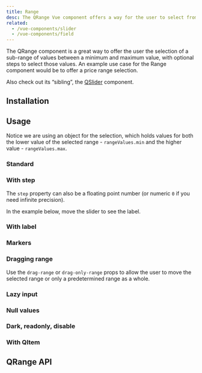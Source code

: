 ```yaml
---
title: Range
desc: The QRange Vue component offers a way for the user to select from a sub-range of values between a maximum and maximum value, with optional steps.
related:
  - /vue-components/slider
  - /vue-components/field
---
```

The QRange component is a great way to offer the user the selection of a sub-range of values between a minimum and maximum value, with optional steps to select those values. An example use case for the Range component would be to offer a price range selection.

Also check out its “sibling”, the [QSlider](/vue-components/slider) component.

## Installation
<doc-installation components="QRange" />

## Usage

Notice we are using an object for the selection, which holds values for both the lower value of the selected range - `rangeValues.min` and the higher value - `rangeValues.max`.

### Standard

<doc-example title="Standard" file="QRange/Standard" />

### With step

<doc-example title="With Step" file="QRange/Step" />

The `step` property can also be a floating point number (or numeric `0` if you need infinite precision).

<doc-example title="Floating point" file="QRange/FloatingPoint" />

In the example below, move the slider to see the label.

<doc-example title="Snaps to steps" file="QRange/Snap" />

### With label

<doc-example title="With label" file="QRange/Label" />

<doc-example title="Always display label" file="QRange/LabelAlways" />

<doc-example title="Custom label values" file="QRange/LabelValue" />

### Markers

<doc-example title="Markers" file="QRange/Markers" />

### Dragging range

Use the `drag-range` or `drag-only-range` props to allow the user to move the selected range or only a predetermined range as a whole.

<doc-example title="Drag range" file="QRange/Drag" />

<doc-example title="Drag range + snap to step" file="QRange/DragSnap" />

<doc-example title="Drag only range (fixed interval)" file="QRange/DragOnly" />

### Lazy input

<doc-example title="Lazy input" file="QRange/Lazy" />

### Null values

<doc-example title="Null values" file="QRange/Null" />

### Dark, readonly, disable

<doc-example title="Dark" file="QRange/Dark" dark />

<doc-example title="Readonly" file="QRange/Readonly" />

<doc-example title="Disable" file="QRange/Disable" />

### With QItem

<doc-example title="With QItem" file="QRange/List" />

## QRange API
<doc-api file="QRange" />

